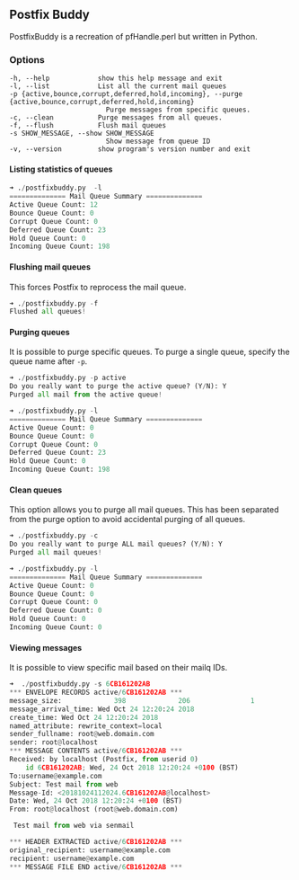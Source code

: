 ## Postfix Buddy

PostfixBuddy is a recreation of pfHandle.perl but written in Python.

### Options

    -h, --help            show this help message and exit
    -l, --list            List all the current mail queues
    -p {active,bounce,corrupt,deferred,hold,incoming}, --purge {active,bounce,corrupt,deferred,hold,incoming}
                            Purge messages from specific queues.
    -c, --clean           Purge messages from all queues.
    -f, --flush           Flush mail queues
    -s SHOW_MESSAGE, --show SHOW_MESSAGE
                            Show message from queue ID
    -v, --version         show program's version number and exit

#### Listing statistics of queues

```python 
➜ ./postfixbuddy.py  -l
============== Mail Queue Summary ==============
Active Queue Count: 12
Bounce Queue Count: 0
Corrupt Queue Count: 0
Deferred Queue Count: 23
Hold Queue Count: 0
Incoming Queue Count: 198
```
#### Flushing mail queues
This forces Postfix to reprocess the mail queue.

```python
➜ ./postfixbuddy.py -f
Flushed all queues!
```

#### Purging queues
It is possible to purge specific queues. To purge a single queue, specify the queue name after `-p`.

```python
➜ ./postfixbuddy.py -p active
Do you really want to purge the active queue? (Y/N): Y
Purged all mail from the active queue!

➜ ./postfixbuddy.py -l
============== Mail Queue Summary ==============
Active Queue Count: 0
Bounce Queue Count: 0
Corrupt Queue Count: 0
Deferred Queue Count: 23
Hold Queue Count: 0
Incoming Queue Count: 198
```
#### Clean queues
This option allows you to purge all mail queues. This has been separated from the purge option to avoid accidental purging of all queues.

```python
➜ ./postfixbuddy.py -c
Do you really want to purge ALL mail queues? (Y/N): Y
Purged all mail queues!

➜ ./postfixbuddy.py -l
============== Mail Queue Summary ==============
Active Queue Count: 0
Bounce Queue Count: 0
Corrupt Queue Count: 0
Deferred Queue Count: 0
Hold Queue Count: 0
Incoming Queue Count: 0
```

#### Viewing messages
It is possible to view specific mail based on their mailq IDs. 

```python
➜  ./postfixbuddy.py -s 6CB161202AB
*** ENVELOPE RECORDS active/6CB161202AB ***
message_size:             398             206               1               0             398
message_arrival_time: Wed Oct 24 12:20:24 2018
create_time: Wed Oct 24 12:20:24 2018
named_attribute: rewrite_context=local
sender_fullname: root@web.domain.com
sender: root@localhost
*** MESSAGE CONTENTS active/6CB161202AB ***
Received: by localhost (Postfix, from userid 0)
	id 6CB161202AB; Wed, 24 Oct 2018 12:20:24 +0100 (BST)
To:username@example.com
Subject: Test mail from web
Message-Id: <20181024112024.6CB161202AB@localhost>
Date: Wed, 24 Oct 2018 12:20:24 +0100 (BST)
From: root@localhost (root@web.domain.com)

 Test mail from web via senmail

*** HEADER EXTRACTED active/6CB161202AB ***
original_recipient: username@example.com
recipient: username@example.com
*** MESSAGE FILE END active/6CB161202AB ***
```


